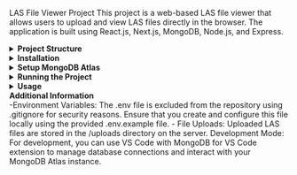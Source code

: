 LAS File Viewer Project
This project is a web-based LAS file viewer that allows users to upload and view LAS files directly in the browser. The application is built using React.js, Next.js, MongoDB, Node.js, and Express.

<details> <summary><strong>Project Structure</strong></summary>
bash
Copy code
/las-file-viewer
├── /client                # Frontend (Next.js)
│   ├── /pages
│   │   └── index.js       # Main page of the frontend
│   ├── /styles
│   │   └── globals.css    # Global CSS styles
│   ├── /public
│   │   └── /uploads       # Static file serving (for uploaded files)
│   └── .env.local         # Environment variables for React
├── /uploads               # Directory for storing uploaded files
├── server.js              # Backend server
├── .env                   # Environment variables for Node.js
├── .gitignore             # Git ignore file
└── README.md              # Project README
</details> <details> <summary><strong>Installation</strong></summary>
Clone the Repository:

bash
Copy code
git clone https://github.com/yourusername/las-file-viewer.git
cd las-file-viewer
Install Dependencies:

Navigate to the root directory and install backend dependencies:

bash
Copy code
npm install
Navigate to the /client directory and install frontend dependencies:

bash
Copy code
cd client
npm install
Create the uploads Folder:

In the root directory of the project, create a folder named uploads.
This folder will be used to store the LAS files uploaded through the application.
</details> <details> <summary><strong>Setup MongoDB Atlas</strong></summary>
Create a MongoDB Atlas Account:

Sign up at MongoDB Atlas.
Create a new cluster.
Set Up Your Database:

Create a new database in your cluster.
Create a new collection named lasfiles to store the uploaded LAS files.
Get Your MongoDB Connection String:

Navigate to your cluster in MongoDB Atlas.
Click on "Connect" and choose "Connect your application".
Copy the connection string provided.
Configure Environment Variables:

In the root directory of your project, you’ll find a file named .env.example.
Rename this file to .env and replace your-mongodb-connection-string-here with your actual MongoDB connection string:
plaintext
Copy code
MONGO_URI=your-mongodb-connection-string-here
Note: The .env file is included in .gitignore to ensure sensitive information is not exposed in the repository.

</details> <details> <summary><strong>Running the Project</strong></summary>
Start the Backend Server:

In the root directory, run the following command:
bash
Copy code
npm start
The backend server will run on http://localhost:5000.
Start the Frontend Server:

Navigate to the /client directory:
bash
Copy code
cd client
Run the following command:
bash
Copy code
npm run dev
The frontend will run on http://localhost:3000.
Access the Application:

Open your web browser and go to http://localhost:3000.
You can now upload LAS files and view them in the browser.
</details> <details> <summary><strong>Usage</strong></summary>
Uploading LAS Files:

Click on the "Upload File" button.
Select one or more LAS files from your computer.
The uploaded files will be listed, and you can click on a file name to view its contents.
Viewing LAS Files:

The selected LAS file will be displayed in the browser with the content formatted for easy viewing.
Customization:

You can customize the background color, viewer styles, button colors, and other UI elements by modifying the globals.css file in the /client/styles/ directory.
</details> 

 <summary><strong>Additional Information</strong></summary>
 -Environment Variables: The .env file is excluded from the repository using .gitignore for security reasons. Ensure that you create and configure this file locally using the provided .env.example file.
- File Uploads: Uploaded LAS files are stored in the /uploads directory on the server.
Development Mode: For development, you can use VS Code with MongoDB for VS Code extension to manage database connections and interact with your MongoDB Atlas instance.
